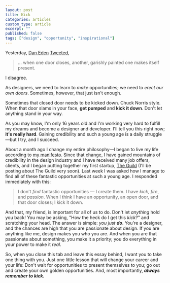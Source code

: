 ```yaml
---
layout: post
title: Kick
categories: articles
custom_type: article
excerpt: ""
published: false
tags: ["design", "opportunity", "inspirational"]
---
```

Yesterday, [Dan Eden](http://twitter.com/_dte) [Tweeted](https://twitter.com/_dte/status/324656949285224448),

> ... when one door closes, another, garishly painted one makes itself present.

I disagree.

As designers, we need to learn to _make_ opportunities; we need to _erect our own doors_. Sometimes, however, that just isn't enough.

Sometimes that closed door needs to be kicked down. Chuck Norris style. When that door slams in your face, __get pumped__ and __kick it down__. Don't let anything stand in your way.

As you may know, I'm only 16 years old and I'm working very hard to fulfill my dreams and become a designer and developer. I'll tell you this right now; __it's really hard__. Gaining credibility and such a young age is a daily struggle—but I try, and I succeed.

About a month ago I change my entire philosophy—I began to live my life according to [my manifesto](http://Stemmings.com/manifesto). Since that change, I have gained mountains of credibility in the design industry and I have received many job offers, clients, and I began putting together my first startup, [The Guild](http://theguild.co) (I'll be posting about The Guild very soon). Last week I was asked how I manage to find all of these fantastic opportunities at such a young age. I responded immediately with this:

> I don't _find_ fantastic opportunities — I create them. I have _kick_, _fire_, and _passion_. When I think I have an opportunity, an open door, and that door closes; I kick it down.

And that, my friend, is important for all of us to do. Don't let _anything_ hold you back! You may be asking, "How the heck do I get this _kick_?" and scratching your head. The answer is simple: _you just_ ___do___. You're a designer, and the chances are high that you are passionate about design. If you are anything like me, design makes you who you are. And when you are that passionate about something, you make it a priority; you do everything in your power to make it _real_.

So, when you close this tab and leave this essay behind, I want you to take one thing with you. Just one little lesson that will change your career and your life:
Don't wait for opportunities to present themselves to you; go out and create your own golden opportunities. And, most importantly, ___always remember to kick.___